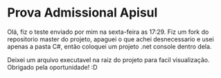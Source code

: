# Prova Admissional Apisul

Olá, fiz o teste enviado por mim na sexta-feira as 17:29.
Fiz um fork do repositorio master do projeto, apaguei o que achei desnecessario e usei apenas a pasta C#, então coloquei um projeto .net console dentro dela.

Deixei um arquivo executavel na raiz do projeto para facil visualização.
Obrigado pela oportunidade! :D
